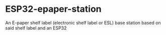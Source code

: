 # ESP32-epaper-station
An E-paper shelf label (electronic shelf label or ESL) base station based on said shelf label and an ESP32
